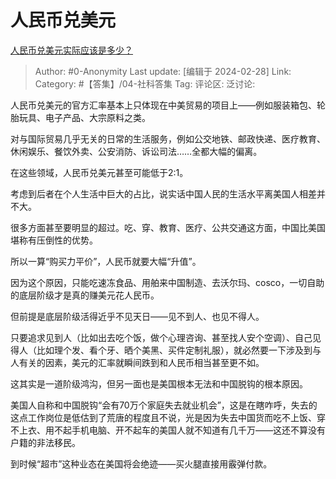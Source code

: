 # 人民币兑美元
[人民币兑美元实际应该是多少？](https://www.zhihu.com/question/645669154/answer/3411726420)

> Author: #0-Anonymity
> Last update: [编辑于 2024-02-28]
> Link:
> Category: #【答集】/04-社科答集 
> Tag: 
> 评论区:
> 泛讨论:

人民币兑美元的官方汇率基本上只体现在中美贸易的项目上——例如服装箱包、轮胎玩具、电子产品、大宗原料之类。

对与国际贸易几乎无关的日常的生活服务，例如公交地铁、邮政快递、医疗教育、休闲娱乐、餐饮外卖、公安消防、诉讼司法……全都大幅的偏离。

在这些领域，人民币兑美元甚至可能低于2:1。

考虑到后者在个人生活中巨大的占比，说实话中国人民的生活水平离美国人相差并不大。

很多方面甚至要明显的超过。吃、穿、教育、医疗、公共交通这方面，中国比美国堪称有压倒性的优势。

所以一算“购买力平价”，人民币就要大幅“升值”。

因为这个原因，只能吃速冻食品、用舶来中国制造、去沃尔玛、cosco，一切自助的底层阶级才是真的赚美元花人民币。

但前提是底层阶级活得近乎不见天日——见不到人、也见不得人。

只要追求见到人（比如出去吃个饭，做个心理咨询、甚至找人安个空调）、自己见得人（比如理个发、看个牙、晒个美黑、买件定制礼服），就必然要一下涉及到与人有关的因素，美元的汇率就瞬间跌到和人民币相当甚至更不如。

这其实是一道阶级鸿沟，但另一面也是美国根本无法和中国脱钩的根本原因。

美国人自称和中国脱钩“会有70万个家庭失去就业机会”，这是在瞎咋呼，失去的这点工作岗位是低估到了荒唐的程度且不说，光是因为失去中国货而吃不上饭、穿不上衣、用不起手机电脑、开不起车的美国人就不知道有几千万——这还不算没有户籍的非法移民。

到时候“超市”这种业态在美国将会绝迹——买火腿直接用霰弹付款。
